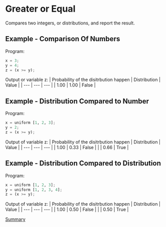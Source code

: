 # Greater or Equal

Compares two integers, or distributions, and report the result.

## Example - Comparison Of Numbers

Program:
```python
x = 3;
y = 4;
z = (x >= y);
```

Output or variable z:
| Probability of the disitrbution happen | Distribution | Value | 
| --- | --- | --- |
| 1.00 | 1.00 | False |

## Example - Distribution Compared to Number
Program:
```python
x = uniform [1, 2, 3];
y = 2;
z = (x >= y);
```

Output of variable z:
| Probability of the disitrbution happen | Distribution | Value | 
| --- | --- | --- |
| 1.00 | 0.33 | False |
| | 0.66 | True |

## Example - Distribution Compared to Distribution
Program:
```python
x = uniform [1, 2, 3];
y = uniform [1, 2, 3, 4];
z = (x >= y);
```

Output of variable z:
| Probability of the disitrbution happen | Distribution | Value | 
| --- | --- | --- |
| 1.00 | 0.50 | False |
| | 0.50 | True |

[Summary](https://github.com/gleisonsdm/Kuifje-Documentation)
